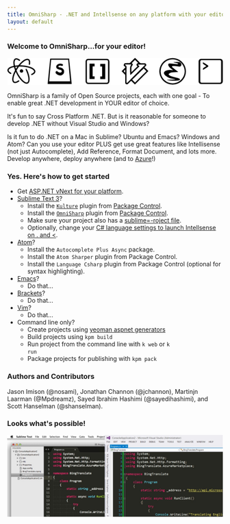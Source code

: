 ```yaml
---
title: OmniSharp - .NET and Intellsense on any platform with your editor of choice
layout: default
---
```


### Welcome to OmniSharp...for your editor!
![Look at all those editor icons!](images/icons.png?raw=true)

OmniSharp is a family of Open Source projects, each with one goal - To enable great .NET development in YOUR editor of choice.

It's fun to say Cross Platform .NET. But is it reasonable for someone to develop .NET without Visual Studio and Windows? 

Is it fun to do .NET on a Mac in Sublime? Ubuntu and Emacs? Windows and Atom? Can you use your editor PLUS get use great features like Intellisense (not just Autocomplete), Add Reference, Format Document, and lots more. Develop anywhere, deploy anywhere (and to [Azure](http://www.azure.com)!)

### Yes. Here's how to get started

- Get <a href="https://github.com/aspnet/home#getting-started">ASP.NET vNext for your platform</a>.
- [Sublime Text 3](http://www.sublimetext.com/)? 
   - Install the <code><a href="https://sublime.wbond.net/packages/Kulture">Kulture</a></code> plugin from <a href="https://sublime.wbond.net/">Package Control</a>.
   - Install the <code><a href="https://sublime.wbond.net/packages/OmniSharp">OmniSharp</a></code> plugin from <a href="https://sublime.wbond.net/">Package Control</a>.
   - Make sure your project also has a <a href="https://github.com/moonrabbit/OmniSharpSublime#example-of-sublime-project">sublime=-roject file</a>.
   - Optionally, change your <a href="https://github.com/moonrabbit/OmniSharpSublime#c-language-specific-settings">C# language settings to launch Intellsense on . and &lt;</a>.
-  [Atom](https://atom.io/)?
    - Install the <code>Autocomplete Plus Async</code> package.
    - Install the <code>Atom Sharper</code> plugin from Package Control.
    - Install the <code>Language Csharp</code> plugin from Package Control (optional for syntax highlighting).
- [Emacs](http://www.gnu.org/software/emacs/)?
    - Do that...
- [Brackets](http://brackets.io/)?
    - Do that...
- [Vim](http://www.vim.org/)?
    - Do that...
-  Command line only?
   - Create projects using <a href="https://www.npmjs.org/package/generator-aspnet">yeoman aspnet generators</a>
   - Build projects using <code>kpm build</code>
   - Run project from the command line with <code>k web</code> or <code>k run</code>
   - Package projects for publishing with <code>kpm pack</code>

### Authors and Contributors

Jason Imison (@nosami), Jonathan Channon (@jchannon), Martinjn Laarman (@Mpdreamz), Sayed Ibrahim Hashimi (@sayedihashimi), and Scott Hanselman (@shanselman).

### Looks what's possible!
![It's amazing! Really. Intellisense in YOUR editor.](images/sublimevisualstudio.jpg?raw=true)
